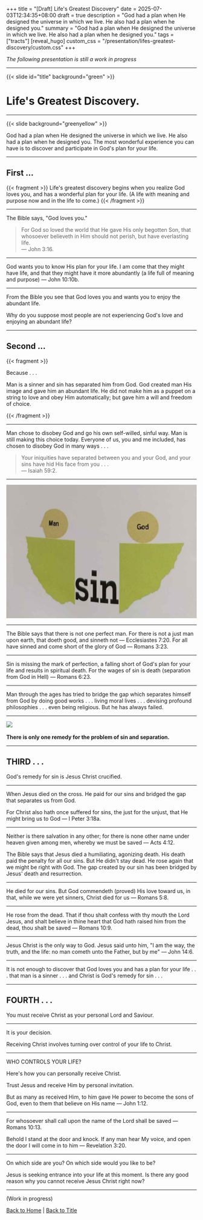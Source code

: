 +++
title = "[Draft] Life's Greatest Discovery"
date = 2025-07-03T12:34:35+08:00
draft = true
description = "God had a plan when He designed the universe in which we live. He also had a plan when he designed you."
summary = "God had a plan when He designed the universe in which we live. He also had a plan when he designed you."
tags = ["tracts"]
[reveal_hugo]
  custom_css = "/presentation/lifes-greatest-discovery/custom.css"
+++

*The following presentation is still a work in progress*

---

{{< slide id="title" background="green"  >}}

# Life's Greatest Discovery.


---

{{< slide background="greenyellow"  >}}

God had a plan when He designed the universe in which we live. He also had a plan when he designed you.
The most wonderful experience you can have is to discover and participate in God's plan for your life.


---

## First ...

{{< fragment >}}
Life's greatest discovery begins when you realize God loves you, and has a wonderful plan for your life. (A life with meaning and purpose now and in the life to come.)
{{< /fragment >}}

---

The Bible says, "God loves you."
>For God so loved the world that He gave His only begotten Son, that whosoever believeth in Him should not perish, but have everlasting life. <br/>— John 3:16.


---

God wants you to know His plan for your life.
I am come that they might have life, and that they might have it more abundantly (a life full of meaning and purpose) — John 10:10b.

---

From the Bible you see that God loves you and wants you to enjoy the abundant life.

Why do you suppose most people are not experiencing God's love and enjoying an abundant life?


---

## Second ...

{{< fragment >}}

<span class="green">Because . . .</span>

Man is a sinner and sin has separated him from God. God created man His image and gave him an abundant life. He did not make him as a puppet on a string to love and obey Him automatically; but gave him a will and freedom of choice.

{{< /fragment >}}

---

Man chose to disobey God and go his own self-willed, sinful way. Man is still making this choice today. Everyone of us, you and me included, has chosen to disobey God in many ways . . .

>Your iniquities have separated between you and your God, and your sins have hid His face from you . . .  <br/>— Isaiah 59:2.

---
<!-- temporary image. will need scanned copy or svg -->
<img src="images/second-illustration-1.jpg" alt="Illustration" />

---

The Bible says that there is not one perfect man.
For there is not a just man upon earth, that doeth good, and sinneth not — Ecclesiastes 7:20.
For all have sinned and come short of the glory of God — Romans 3:23.

---

Sin is missing the mark of perfection, a falling short of God's plan for your life and results in spiritual death.
For the wages of sin is death (separation from God in Hell) — Romans 6:23.

---

Man through the ages has tried to bridge the gap which separates himself from God by doing good works . . . living moral lives . . . devising profound philosophies . . . even being religious. But he has always failed.

---
<!-- TODO add image -->
<img src="https://placehold.co/600x400" >

**There is only one remedy for the problem of sin and separation.**

---

## THIRD . . .

God's remedy for sin is Jesus Christ crucified.

---


When Jesus died on the cross. He paid for our sins and bridged the gap that separates us from God.

For Christ also hath once suffered for sins, the just for the unjust, that He might bring us to God — I Peter 3:18a.

---


Neither is there salvation in any other; for there is none other name under heaven given among men, whereby we must be saved — Acts 4:12.

The Bible says that Jesus died a humiliating, agonizing death. His death paid the penalty for all our sins. But He didn't stay dead. He rose again that we might be right with God. The gap created by our sin has been bridged by Jesus' death and resurrection.

---


He died for our sins.
But God commendeth (proved) His love toward us, in that, while we were yet sinners, Christ died for us — Romans 5:8.

---

He rose from the dead.
That if thou shalt confess with thy mouth the Lord Jesus, and shalt believe in thine heart that God hath raised him from the dead, thou shalt be saved — Romans 10:9.

---

Jesus Christ is the only way to God.
Jesus said unto him, "I am the way, the truth, and the life: no man cometh unto the Father, but by me" — John 14:6.

---

It is not enough to discover that God loves you and has a plan for your life . . . that man is a sinner . . . and Christ is God's remedy for sin . . .

---

## FOURTH . . .

You must receive Christ as your personal Lord and Saviour.

---

It is your decision.

Receiving Christ involves turning over control of your life to Christ.

---

WHO CONTROLS YOUR LIFE?

Here's how you can personally receive Christ.

Trust Jesus and receive Him by personal invitation.

But as many as received Him, to him gave He power to become the sons of God, even to them that believe on His name — John 1:12.

---

For whosoever shall call upon the name of the Lord shall be saved — Romans 10:13.

Behold I stand at the door and knock. If any man hear My voice, and open the door I will come in to him — Revelation 3:20.

---

On which side are you?
On which side would you like to be?

Jesus is seeking entrance into your life at this moment.
Is there any good reason why you cannot receive Jesus Christ right now?


---

(Work in progress)

[Back to Home](/) | [Back to Title](#title)